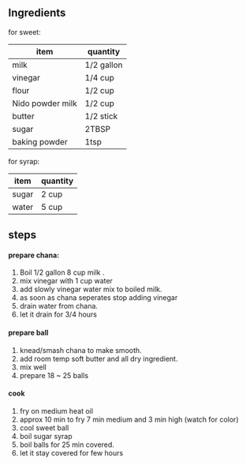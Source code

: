 
## Ingredients 

for sweet:  

item|quantity
--|--
milk|1/2 gallon
vinegar|1/4 cup
flour|1/2 cup
Nido powder milk| 1/2 cup
butter|1/2 stick
sugar|2TBSP
baking powder|1tsp

for syrap:  

item|quantity
--|--
sugar|2 cup
water|5 cup

## steps

#### prepare chana:  

1. Boil 1/2 gallon 8 cup milk .  
1. mix vinegar with 1 cup water  
1. add slowly vinegar water mix to boiled milk.  
1. as soon as chana seperates stop adding vinegar  
1. drain water from chana.  
1. let it drain for 3/4 hours  

#### prepare ball  

1. knead/smash chana to make smooth.  
1. add room temp soft butter and all dry ingredient.  
1. mix well  
1. prepare 18 ~ 25 balls  

#### cook  

1. fry on medium heat oil  
1. approx 10 min to fry 7 min medium and 3 min high (watch for color)   
1. cool sweet ball  
1. boil sugar syrap  
1. boil balls for 25 min covered.  
1. let it stay covered for few hours  

